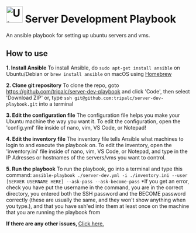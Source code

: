 # <img src="https://upload.wikimedia.org/wikipedia/commons/thumb/9/9e/UbuntuCoF.svg/1024px-UbuntuCoF.svg.png?20120210072525" alt="Ubuntu Logo" style="height: 45px;"> Server Development Playbook
An ansible playbook for setting up ubuntu servers and vms.

<h2>How to use</h2>

<b>1. Install Ansible</b>
To install Ansible,
    do ```sudo apt-get install ansible``` on Ubuntu/Debian
    or ```brew install ansible``` on macOS using <a href="https://brew.sh">Homebrew</a>

<b>2. Clone git repository</b>
To clone the repo,
    goto <a href="https://github.com/tripalc/server-dev-playbook">https://github.com/tripalc/server-dev-playbook</a> and click 'Code', then select 'Download ZIP'
    or, type ```ssh git@github.com:tripalc/server-dev-playbook.git``` into a terminal

<b>3. Edit the configuration file</b>
The configuration file helps you make your Ubuntu machine the way you want it.
To edit the configuration, open the 'config.yml' file inside of nano, vim, VS Code, or Notepad!

<b>4. Edit the inventory file</b>
The inventory file tells Ansible what machines to login to and execute the playbook on.
To edit the inventory, open the 'inventory.ini' file inside of nano, vim, VS Code, or Notepad, and type in the IP Adresses or hostnames of the servers/vms you want to control.

<b>5. Run the playbook</b>
To run the playbook, go into a terminal and type this command:
    ```ansible-playbook ./server-dev.yml -i ./inventory.ini --user [SERVER USERNAME HERE] --ask-pass --ask-become-pass```
*If you get an error, check you have put the username in the command, you are in the correct directory, you entered both the SSH password and the BECOME password correctly (these are usually the same, and they won't show anything when you type.), and that you have ssh'ed into them at least once on the machine that you are running the playbook from

<b>If there are any other issues, </b><a href="https://github.com/tripalc/server-dev-playbook/issues">Click here.</a>
